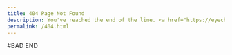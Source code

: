 ```yaml
---
title: 404 Page Not Found
description: You've reached the end of the line. <a href="https://eyechor.github.io">Reload from last save?</a>
permalink: /404.html
---
```

#BAD END



